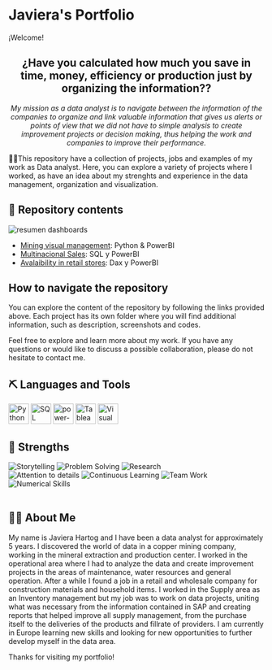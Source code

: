 # Javiera's Portfolio

¡Welcome!

<div align="center">
  <h2>¿Have you calculated how much you save in time, money, efficiency or production just by organizing the information??</h2>
</div>

<p align="center"><em>My mission as a data analyst is to navigate between the information of the companies to organize and link valuable information that gives us alerts or points of view that we did not have to simple analysis to create improvement projects or decision making, thus helping the work and companies to improve their performance.</em></p>

👩‍💻This repository have a collection of projects, jobs and examples of my work as Data analyst. Here, you can explore a variety of projects where I worked, as have an idea about my strenghts and experience in the data management, organization and visualization. 

## 🌱 Repository contents
![resumen dashboards](https://github.com/javierahartog/EnglishPortfolio/assets/134547879/e83e1005-015f-4799-ac43-c51da6f491df)

- [Mining visual management](https://github.com/javierahartog/EnglishPortfolio/blob/2c45e62d6431a2677e9d65e0249ee87d0e9357e3/GVM/Analysis.md): Python & PowerBI
- [Multinacional Sales](https://github.com/javierahartog/EnglishPortfolio/blob/2c45e62d6431a2677e9d65e0249ee87d0e9357e3/Multinational_sales/Analysis.md): SQL y PowerBI
- [Avalaibility in retail stores](https://github.com/javierahartog/EnglishPortfolio/blob/2c45e62d6431a2677e9d65e0249ee87d0e9357e3/Availability/Analysis.md): Dax y PowerBI

## How to navigate the repository

You can explore the content of the repository by following the links provided above. Each project has its own folder where you will find additional information, such as description, screenshots and codes.

Feel free to explore and learn more about my work. If you have any questions or would like to discuss a possible collaboration, please do not hesitate to contact me.

## ⛏ Languages and Tools
<div>
  <img src="https://cdn.jsdelivr.net/gh/walkxcode/dashboard-icons/png/python.png" alt="Python" width="40" height="40">
  <img src="https://cdn.jsdelivr.net/gh/walkxcode/dashboard-icons/png/sqlitebrowser.png" alt="SQL" width="40" height="40">
  <img src="https://img.icons8.com/color/48/power-bi.png" alt="power-bi" width="40" height="40">
  <img src="https://img.icons8.com/color/48/tableau-software.png" alt="Tableau" width="40" height="40">
  <img src="https://cdn.jsdelivr.net/gh/walkxcode/dashboard-icons/png/vscode.png" alt="Visual Basic" width="40" height="40">
</div>

## 💪 Strengths
![Storytelling](https://img.shields.io/badge/Storytelling-★★★★☆-brightyellow)
![Problem Solving](https://img.shields.io/badge/Problem_Solving-★★★★★-brightyellow)
![Research](https://img.shields.io/badge/Research-★★★☆☆-brightyellow)
<br>
![Attention to details](https://img.shields.io/badge/Attention_to_details-★★★☆☆-brightyellow)
![Continuous Learning](https://img.shields.io/badge/Continuous_Learning-★★★★★-brightyellow)
![Team Work](https://img.shields.io/badge/Team_Work-★★★☆☆-brightyellow)
![Numerical Skills](https://img.shields.io/badge/Numerical_Skills-★★★★☆-brightyellow)
<br>
<br>


## 👩‍💻 About Me

My name is Javiera Hartog and I have been a data analyst for approximately 5 years. I discovered the world of data in a copper mining company, working in the mineral extraction and production center. I worked in the operational area where I had to analyze the data and create improvement projects in the areas of maintenance, water resources and general operation. After a while I found a job in a retail and wholesale company for construction materials and household items. I worked in the Supply area as an Inventory management but my job was to work on data projects, uniting what was necessary from the information contained in SAP and creating reports that helped improve all supply management, from the purchase itself to the deliveries of the products and fillrate of providers. I am currently in Europe learning new skills and looking for new opportunities to further develop myself in the data area.

Thanks for visiting my portfolio!

